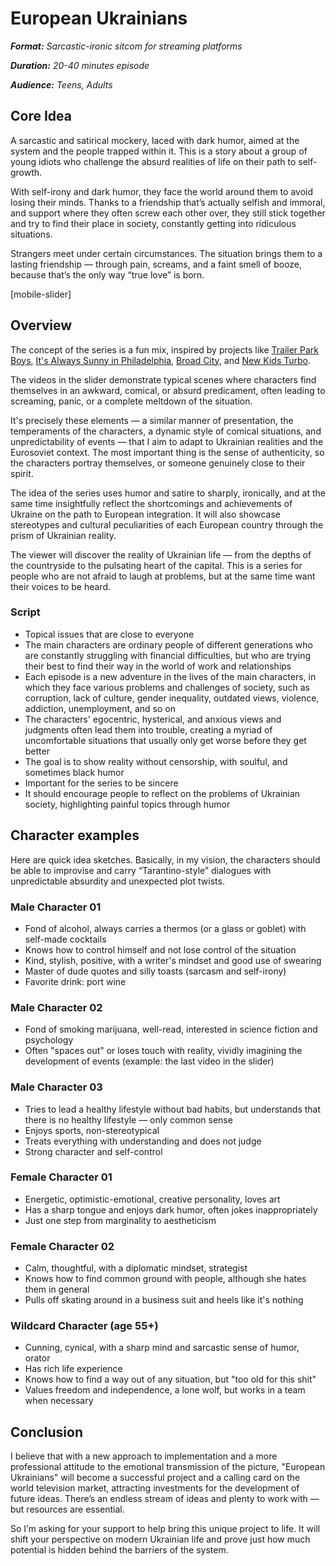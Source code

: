 # European Ukrainians

***Format:** Sarcastic-ironic sitcom for streaming platforms*

***Duration:** 20-40 minutes episode*

***Audience:** Teens, Adults*

## Core Idea

A sarcastic and satirical mockery, laced with dark humor, aimed at the system and the people trapped within it. This is a story about a group of young idiots who challenge the absurd realities of life on their path to self-growth. 

With self-irony and dark humor, they face the world around them to avoid losing their minds. Thanks to a friendship that’s actually selfish and immoral, and support where they often screw each other over, they still stick together and try to find their place in society, constantly getting into ridiculous situations.

Strangers meet under certain circumstances. The situation brings them to a lasting friendship — through pain, screams, and a faint smell of booze, because that’s the only way “true love” is born.

[mobile-slider]

## Overview

The concept of the series is a fun mix, inspired by projects like [Trailer Park Boys](https://www.imdb.com/title/tt0290988/), [It's Always Sunny in Philadelphia](https://www.imdb.com/title/tt0472954/), [Broad City](https://www.imdb.com/title/tt2578560/), and [New Kids Turbo](https://www.imdb.com/title/tt1648112/).

The videos in the slider demonstrate typical scenes where characters find themselves in an awkward, comical, or absurd predicament, often leading to screaming, panic, or a complete meltdown of the situation. 

It's precisely these elements — a similar manner of presentation, the temperaments of the characters, a dynamic style of comical situations, and unpredictability of events — that I aim to adapt to Ukrainian realities and the Eurosoviet context. The most important thing is the sense of authenticity, so the characters portray themselves, or someone genuinely close to their spirit.

The idea of the series uses humor and satire to sharply, ironically, and at the same time insightfully reflect the shortcomings and achievements of Ukraine on the path to European integration. It will also showcase stereotypes and cultural peculiarities of each European country through the prism of Ukrainian reality.

The viewer will discover the reality of Ukrainian life — from the depths of the countryside to the pulsating heart of the capital. This is a series for people who are not afraid to laugh at problems, but at the same time want their voices to be heard.

### Script

- Topical issues that are close to everyone
- The main characters are ordinary people of different generations who are constantly struggling with financial difficulties, but who are trying their best to find their way in the world of work and relationships
- Each episode is a new adventure in the lives of the main characters, in which they face various problems and challenges of society, such as corruption, lack of culture, gender inequality, outdated views, violence, addiction, unemployment, and so on
- The characters' egocentric, hysterical, and anxious views and judgments often lead them into trouble, creating a myriad of uncomfortable situations that usually only get worse before they get better
- The goal is to show reality without censorship, with soulful, and sometimes black humor
- Important for the series to be sincere
- It should encourage people to reflect on the problems of Ukrainian society, highlighting painful topics through humor

## Character examples

Here are quick idea sketches. Basically, in my vision, the characters should be able to improvise and carry “Tarantino-style” dialogues with unpredictable absurdity and unexpected plot twists.

### Male Character 01

- Fond of alcohol, always carries a thermos (or a glass or goblet) with self-made cocktails
- Knows how to control himself and not lose control of the situation
- Kind, stylish, positive, with a writer's mindset and good use of swearing
- Master of dude quotes and silly toasts (sarcasm and self-irony)
- Favorite drink: port wine

### Male Character 02

- Fond of smoking marijuana, well-read, interested in science fiction and psychology
- Often "spaces out" or loses touch with reality, vividly imagining the development of events (example: the last video in the slider)

### Male Character 03

- Tries to lead a healthy lifestyle without bad habits, but understands that there is no healthy lifestyle — only common sense
- Enjoys sports, non-stereotypical
- Treats everything with understanding and does not judge
- Strong character and self-control

### Female Character 01

- Energetic, optimistic-emotional, creative personality, loves art
- Has a sharp tongue and enjoys dark humor, often jokes inappropriately
- Just one step from marginality to aestheticism

### Female Character 02

- Calm, thoughtful, with a diplomatic mindset, strategist
- Knows how to find common ground with people, although she hates them in general
- Pulls off skating around in a business suit and heels like it's nothing

### Wildcard Character (age 55+)

- Cunning, cynical, with a sharp mind and sarcastic sense of humor, orator
- Has rich life experience
- Knows how to find a way out of any situation, but "too old for this shit"
- Values freedom and independence, a lone wolf, but works in a team when necessary

## Conclusion

I believe that with a new approach to implementation and a more professional attitude to the emotional transmission of the picture, "European Ukrainians" will become a successful project and a calling card on the world television market, attracting investments for the development of future ideas. There’s an endless stream of ideas and plenty to work with — but resources are essential.

So I’m asking for your support to help bring this unique project to life. It will shift your perspective on modern Ukrainian life and prove just how much potential is hidden behind the barriers of the system.